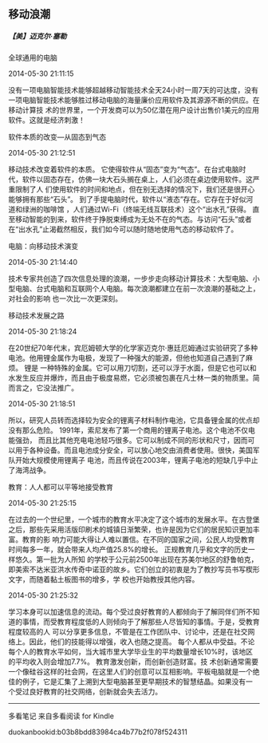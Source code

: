 ## 移动浪潮

##### 【美】迈克尔·塞勒

  

  全球通用的电脑

  

2014-05-30 21:11:15

没有一项电脑智能技术能够超越移动智能技术全天24小时一周7天的可达度，没有一项电脑智能技术能够胜过移动电脑的海量廉价应用软件及其源源不断的供应。在移动计算技
术的世界里，一个开发商可以为50亿潜在用户设计出售价1美元的应用软件。这就是经济刺激！

  

  软件本质的改变—从固态到气态

  

2014-05-30 21:12:51

移动技术改变着软件的本质。 它使得软件从“固态”变为“气态”。在台式电脑时代，软件以固态存在，仿佛一块大石头搁在桌上，人们必须在桌边使用软件。这严重限制了人
们使用软件的时间和地点，但在别无选择的情况下，我们还是很开心能够拥有那些“石头”。 到了手提电脑时代，软件以“液态”存在。它存在于好似河道和绿洲的咖啡馆
，人们通过Wi-Fi（终端无线互联技术）这个“出水孔”获得。
直至移动智能的到来，软件终于挣脱束缚成为无处不在的气态。与访问“石头”或者在“出水孔”止渴截然相反，我们如今可以随时随地使用气态的移动软件了。

  

  电脑：向移动技术演变

  

2014-05-30 21:14:40

技术专家共创造了四次信息处理的浪潮，一步步走向移动计算技术：大型电脑、小型电脑、台式电脑和互联网个人电脑。每次浪潮都建立在前一次浪潮的基础之上，对社会的影响
也一次比一次更深刻。

  

  移动技术发展之路

  

2014-05-30 21:18:24

在20世纪70年代末，宾厄姆顿大学的化学家迈克尔·惠廷厄姆通过实验研究了多种电池。他用锂金属作为电极，发现了一种强大的能源，但他也知道自己遇到了麻烦。 锂是
一种特殊的金属。它可以用刀切割，还可以浮于水面，但是它也可以和水发生反应并爆炸，而且由于极度易燃，它必须被包裹在凡士林一类的物质里。简而言之，它没法推广。

  

2014-05-30 21:18:51

所以，研究人员转而选择较为安全的锂离子材料制作电池，它具备锂金属的优点却没有那么危险。 1991年，索尼发布了第一个商用的锂离子电池。这个电池不仅电能强劲，
而且比其他充电电池轻巧很多。它可以制成不同的形状和尺寸，因而可以用于各种设备。而且电池成分安全，可以放心地交由消费者使用。很快，美国军队开始大规模使用锂离子
电池，而且传说在2003年，锂离子电池的短缺几乎中止了海湾战争。

  

  教育：人人都可以平等地接受教育

  

2014-05-30 21:25:15

在过去的一个世纪里，一个城市的教育水平决定了这个城市的发展水平。在古登堡之后，那些先采用活版印刷术的城镇日渐繁荣，也许是因为它们的居民知识更加丰富。教育的影
响力可能大得让人难以置信。在不同的国家之间，公民人均受教育时间每多一年，就会带来人均产值25.8%的增长。 正规教育几乎和文字的历史一样悠久。第一批为人所知
的学校于公元前2500年出现在苏美尔地区的舒鲁帕克，即美索不达米亚洪水传奇中诺亚的故乡。它们创立的初衷是为了教抄写员书写楔形文字，而随着黏土板图书的增多，学
校也开始教授其他内容。

  

2014-05-30 21:25:32

学习本身可以加速信息的流动。每个受过良好教育的人都倾向于了解同伴们所不知道的事情，而受教育程度低的人则倾向于了解那些人尽皆知的事情。于是，受教育程度较高的人
可以分享更多信息，不管是在工作团队中、讨论中，还是在社交网络上。因此，他们的技能得以增强，收入也随之提高。
每个人都从中受益。不论每个人的教育水平如何，当大城市里大学毕业生的平均数量增长10%时，该地区的平均收入则会增加7.7%。 教育激发创新，而创新创造财富。技
术创新通常需要一个像硅谷这样的社会网，在这里人们的创意可以互相影响。平板电脑就是一个绝佳的例子，它是汇集了上溯到大型电脑甚至更早期技术的智慧结晶。如果没有一
个受过良好教育的社交网络，创新就会失去活力。

* * *

多看笔记 来自多看阅读 for Kindle

duokanbookid:b03b8bdd83984ca4b77b2f078f524311

